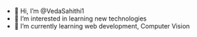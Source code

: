 - 👋 Hi, I’m @VedaSahithi1
- 👀 I’m interested in learning new technologies
- 🌱 I’m currently learning web development, Computer Vision

<!---
VedaSahithi1/VedaSahithi1 is a ✨ special ✨ repository because its `README.md` (this file) appears on your GitHub profile.
You can click the Preview link to take a look at your changes.
--->
